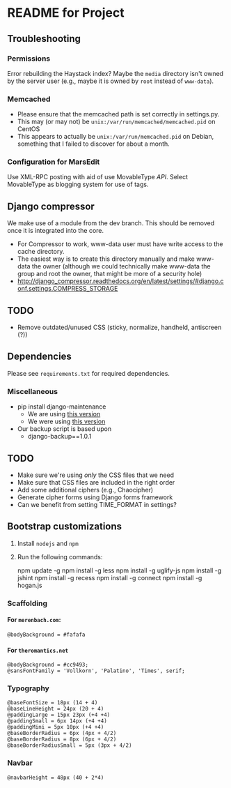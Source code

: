 # README for Project

## Troubleshooting

### Permissions

Error rebuilding the Haystack index?  Maybe the `media` directory isn't owned by the server user (e.g., maybe it is owned by `root` instead of `www-data`).

### Memcached

- Please ensure that the memcached path is set correctly in settings.py.
- This may (or may not) be `unix:/var/run/memcached/memcached.pid` on CentOS
- This appears to actually be `unix:/var/run/memcached.pid` on Debian, something that I failed to discover for about a month.

### Configuration for MarsEdit

Use XML-RPC posting with aid of use MovableType *API*.  Select MovableType as blogging system for use of tags.

## Django compressor

We make use of a module from the dev branch.  This should be removed once it is integrated into the core.

- For Compressor to work, www-data user must have write access to the cache directory.
- The easiest way is to create this directory manually and make www-data the owner (although we could technically make www-data the group and root the owner, that might be more of a security hole)
- <http://django_compressor.readthedocs.org/en/latest/settings/#django.conf.settings.COMPRESS_STORAGE>

## TODO

- Remove outdated/unused CSS (sticky, normalize, handheld, antiscreen (?))

## Dependencies

Please see `requirements.txt` for required dependencies.

### Miscellaneous

- pip install django-maintenance
    - We are using [this version](https://github.com/steingrd/django-maintenance)
    - We were using [this version](https://github.com/thinkjson/django-maintenance)
- Our backup script is based upon
	- django-backup==1.0.1

## TODO

- Make sure we're using *only* the CSS files that we need
- Make sure that CSS files are included in the right order
- Add some additional ciphers (e.g., Chaocipher)
- Generate cipher forms using Django forms framework
- Can we benefit from setting TIME_FORMAT in settings?

## Bootstrap customizations

1. Install `nodejs` and `npm`
2. Run the following commands:

	npm update -g
	npm install -g less
	npm install -g uglify-js
	npm install -g jshint
	npm install -g recess
	npm install -g connect
	npm install -g hogan.js

### Scaffolding

#### For `merenbach.com`:

	@bodyBackground = #fafafa

#### For `theromantics.net`

	@bodyBackground = #cc9493;
	@sansFontFamily = 'Vollkorn', 'Palatino', 'Times', serif;

### Typography

    @baseFontSize = 18px (14 + 4)
    @baseLineHeight = 24px (20 + 4)
    @paddingLarge = 15px 23px (+4 +4)
    @paddingSmall = 6px 14px (+4 +4)
    @paddingMini = 5px 10px (+4 +4)
    @baseBorderRadius = 6px (4px + 4/2)
    @baseBorderRadius = 8px (6px + 4/2)
    @baseBorderRadiusSmall = 5px (3px + 4/2)

### Navbar

    @navbarHeight = 48px (40 + 2*4)


